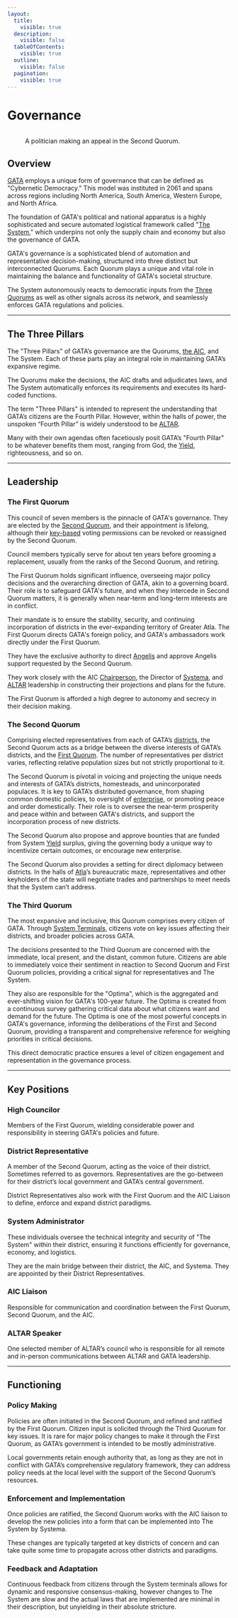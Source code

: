 ```yaml
---
layout:
  title:
    visible: true
  description:
    visible: false
  tableOfContents:
    visible: true
  outline:
    visible: false
  pagination:
    visible: true
---
```


# Governance

<figure><img src="../../../.gitbook/assets/quorums.png" alt=""><figcaption><p>A politician making an appeal in the Second Quorum.</p></figcaption></figure>

## Overview

[GATA](../) employs a unique form of governance that can be defined as "Cybernetic Democracy." This model was instituted in 2061 and spans across regions including North America, South America, Western Europe, and North Africa.

The foundation of GATA's political and national apparatus is a highly sophisticated and secure automated logistical framework called "[The System](the-system.md)," which underpins not only the supply chain and economy but also the governance of GATA.

GATA's governance is a sophisticated blend of automation and representative decision-making, structured into three distinct but interconnected Quorums. Each Quorum plays a unique and vital role in maintaining the balance and functionality of GATA's societal structure.

The System autonomously reacts to democratic inputs from the [Three Quorums](governance.md#leadership) as well as other signals across its network, and seamlessly enforces GATA regulations and policies.

***

## The Three Pillars

The "Three Pillars" of GATA’s governance are the Quorums, [the AIC](../institutions/atlan-information-control-aic.md), and The System. Each of these parts play an integral role in maintaining GATA’s expansive regime.

The Quorums make the decisions, the AIC drafts and adjudicates laws, and The System automatically enforces its requirements and executes its hard-coded functions.

The term "Three Pillars" is intended to represent the understanding that GATA’s citizens are the Fourth Pillar. However, within the halls of power, the unspoken “Fourth Pillar” is widely understood to be [ALTAR](../institutions/altar.md).

Many with their own agendas often facetiously posit GATA’s "Fourth Pillar" to be whatever benefits them most, ranging from God, the [Yield](yield.md), righteousness, and so on.

***

## Leadership

### **The First Quorum**

This council of seven members is the pinnacle of GATA's governance. They are elected by the [Second Quorum](governance.md#the-second-quorum), and their appointment is lifelong, although their [key-based](keys.md) voting permissions can be revoked or reassigned by the Second Quorum.

Council members typically serve for about ten years before grooming a replacement, usually from the ranks of the Second Quorum, and retiring.

The First Quorum holds significant influence, overseeing major policy decisions and the overarching direction of GATA, akin to a governing board. Their role is to safeguard GATA's future, and when they intercede in Second Quorum matters, it is generally when near-term and long-term interests are in conflict.

Their mandate is to ensure the stability, security, and continuing incorporation of districts in the ever-expanding territory of Greater Atla. The First Quorum directs GATA's foreign policy, and GATA's ambassadors work directly under the First Quorum.

They have the exclusive authority to direct [Angelis](../military-and-defense/angelis.md) and approve Angelis support requested by the Second Quorum.

They work closely with the AIC [Chairperson](../institutions/atlan-information-control-aic.md#leadership-and-governance), the Director of [Systema](../enterprise/systema.md), and [ALTAR](../institutions/altar.md) leadership in constructing their projections and plans for the future.

The First Quorum is afforded a high degree to autonomy and secrecy in their decision making.

### **The Second Quorum**

Comprising elected representatives from each of GATA’s [districts](districts.md), the Second Quorum acts as a bridge between the diverse interests of GATA’s districts, and the [First Quorum](governance.md#the-first-quorum). The number of representatives per district varies, reflecting relative population sizes but not strictly proportional to it.

The Second Quorum is pivotal in voicing and projecting the unique needs and interests of GATA’s districts, homesteads, and unincorporated populaces. It is key to GATA’s distributed governance, from shaping common domestic policies, to oversight of [enterprise](../enterprise/), or promoting peace and order domestically. Their role is to oversee the near-term prosperity and peace within and between GATA's districts, and support the incorporation process of new districts.

The Second Quorum also propose and approve bounties that are funded from System [Yield](yield.md) surplus, giving the governing body a unique way to incentivize certain outcomes, or encourage new enterprise.

The Second Quorum also provides a setting for direct diplomacy between districts. In the halls of [Atla](../key-locations/atla.md)’s bureaucratic maze, representatives and other keyholders of the state will negotiate trades and partnerships to meet needs that the System can’t address.

### **The Third Quorum**

The most expansive and inclusive, this Quorum comprises every citizen of GATA. Through [System Terminals](the-system.md#system-terminals), citizens vote on key issues affecting their districts, and broader policies across GATA.

The decisions presented to the Third Quorum are concerned with the immediate, local present, and the distant, common future. Citizens are able to immediately voice their sentiment in reaction to Second Quorum and First Quorum policies, providing a critical signal for representatives and The System.

They also are responsible for the "Optima", which is the aggregated and ever-shifting vision for GATA's 100-year future. The Optima is created from a continuous survey gathering critical data about what citizens want and demand for the future. The Optima is one of the most powerful concepts in GATA's governance, informing the deliberations of the First and Second Quorum, providing a transparent and comprehensive reference for weighing priorities in critical decisions.

This direct democratic practice ensures a level of citizen engagement and representation in the governance process.

***

## Key Positions

### High Councilor

Members of the First Quorum, wielding considerable power and responsibility in steering GATA's policies and future.

### District Representative

A member of the Second Quorum, acting as the voice of their district. Sometimes referred to as governors. Representatives are the go-between for their district’s local government and GATA’s central government.

District Representatives also work with the First Quorum and the AIC Liaison to define, enforce and expand district paradigms.

### System Administrator

These individuals oversee the technical integrity and security of "The System" within their district, ensuring it functions efficiently for governance, economy, and logistics.

They are the main bridge between their district, the AIC, and Systema. They are appointed by their District Representatives.

### AIC Liaison

Responsible for communication and coordination between the First Quorum, Second Quorum, and the AIC.

### ALTAR Speaker

One selected member of ALTAR’s council who is responsible for all remote and in-person communications between ALTAR and GATA leadership.

***

## Functioning

### **Policy Making**

Policies are often initiated in the Second Quorum, and refined and ratified by the First Quorum. Citizen input is solicited through the Third Quorum for key issues. It is rare for major policy changes to make it through the First Quorum, as GATA’s government is intended to be mostly administrative.

Local governments retain enough authority that, as long as they are not in conflict with GATA’s comprehensive regulatory framework, they can address policy needs at the local level with the support of the Second Quorum’s resources.

### **Enforcement and Implementation**

Once policies are ratified, the Second Quorum works with the AIC liaison to develop the new policies into a form that can be implemented into The System by Systema.

These changes are typically targeted at key districts of concern and can take quite some time to propagate across other districts and paradigms.

### **Feedback and Adaptation**

Continuous feedback from citizens through the System terminals allows for dynamic and responsive consensus-making, however changes to The System are slow and the actual laws that are implemented are minimal in their description, but unyielding in their absolute stricture.
